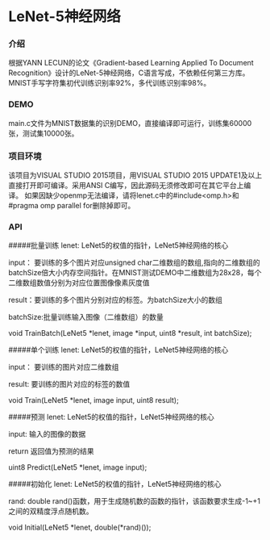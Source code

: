 # LeNet-5神经网络

### 介绍
根据YANN LECUN的论文《Gradient-based Learning Applied To Document Recognition》设计的LeNet-5神经网络，C语言写成，不依赖任何第三方库。
MNIST手写字符集初代训练识别率92%，多代训练识别率98%。

### DEMO
main.c文件为MNIST数据集的识别DEMO，直接编译即可运行，训练集60000张，测试集10000张。

### 项目环境
该项目为VISUAL STUDIO 2015项目，用VISUAL STUDIO 2015 UPDATE1及以上直接打开即可编译。采用ANSI C编写，因此源码无须修改即可在其它平台上编译。
如果因缺少openmp无法编译，请将lenet.c中的#include&lt;omp.h&gt;和#pragma omp parallel for删除掉即可。

### API
#####批量训练
lenet:  LeNet5的权值的指针，LeNet5神经网络的核心

input： 要训练的多个图片对应unsigned char二维数组的数组,指向的二维数组的batchSize倍大小内存空间指针。在MNIST测试DEMO中二维数组为28x28，每个二维数组数值分别为对应位置图像像素灰度值

result：要训练的多个图片分别对应的标签。为batchSize大小的数组

batchSize:批量训练输入图像（二维数组）的数量

void TrainBatch(LeNet5 *lenet, image *input, uint8 *result, int batchSize);

#####单个训练
lenet:  LeNet5的权值的指针，LeNet5神经网络的核心

input： 要训练的图片对应二维数组

result: 要训练的图片对应的标签的数值

void Train(LeNet5 *lenet, image input, uint8 result);

#####预测
lenet:  LeNet5的权值的指针，LeNet5神经网络的核心

input:  输入的图像的数据

return  返回值为预测的结果

uint8 Predict(LeNet5 *lenet, image input);

#####初始化
lenet:  LeNet5的权值的指针，LeNet5神经网络的核心

rand:   double rand()函数，用于生成随机数的函数的指针，该函数要求生成-1~+1之间的双精度浮点随机数。

void Initial(LeNet5 *lenet, double(*rand)());